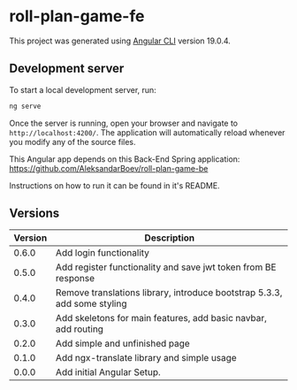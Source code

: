 # roll-plan-game-fe

This project was generated using [Angular CLI](https://github.com/angular/angular-cli) version 19.0.4.

## Development server

To start a local development server, run:

```bash
ng serve
```

Once the server is running, open your browser and navigate to `http://localhost:4200/`. The application will automatically reload whenever you modify any of the source files.

This Angular app depends on this Back-End Spring application: https://github.com/AleksandarBoev/roll-plan-game-be

Instructions on how to run it can be found in it's README.

## Versions

| Version | Description                                                              |
|---------|--------------------------------------------------------------------------|
| 0.6.0   | Add login functionality                                                  |
| 0.5.0   | Add register functionality and save jwt token from BE response           |
| 0.4.0   | Remove translations library, introduce bootstrap 5.3.3, add some styling |
| 0.3.0   | Add skeletons for main features, add basic navbar, add routing           |
| 0.2.0   | Add simple and unfinished page                                           |
| 0.1.0   | Add ngx-translate library and simple usage                               |
| 0.0.0   | Add initial Angular Setup.                                               |
